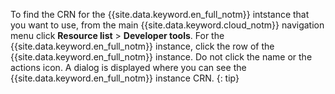 To find the CRN for the {{site.data.keyword.en_full_notm}} intstance that you want to use, from the main {{site.data.keyword.cloud_notm}} navigation menu click **Resource list** > **Developer tools**. For the {{site.data.keyword.en_full_notm}} instance, click the row of the {{site.data.keyword.en_full_notm}} instance. Do not click the name or the actions icon. A dialog is displayed where you can see the {{site.data.keyword.en_full_notm}} instance CRN.
{: tip}
